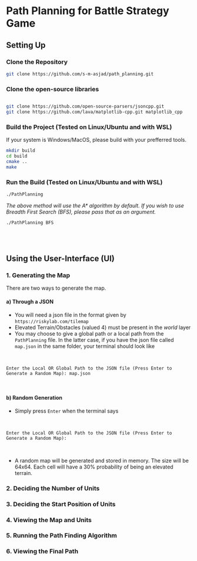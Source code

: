 # Path Planning for Battle Strategy Game

## Setting Up

### Clone the Repository
```bash
git clone https://github.com/s-m-asjad/path_planning.git
```

### Clone the open-source libraries
```bash

git clone https://github.com/open-source-parsers/jsoncpp.git
git clone https://github.com/lava/matplotlib-cpp.git matplotlib_cpp
```

### Build the Project (Tested on Linux/Ubuntu and with WSL)
If your system is Windows/MacOS, please build with your prefferred tools. 
```bash
mkdir build
cd build
cmake ..
make
```

### Run the Build (Tested on Linux/Ubuntu and with WSL)
```bash
./PathPlanning
```
*The above method will use the A\* algorithm by default. If you wish to use Breadth First Search (BFS), please pass that as an argument.*
```bash
./PathPlanning BFS
```

<br/>
<br/>

## Using the User-Interface (UI)
### 1. Generating the Map
There are two ways to generate the map.
#### a) Through a JSON
- You will need a json file in the format given by `https://riskylab.com/tilemap`
- Elevated Terrain/Obstacles (valued 4) must be present in the *world* layer
- You may choose to give a global path or a local path from the `PathPlanning` file. In the latter case, if you have the json file called `map.json` in the same folder, your terminal should look like 

<br/>

    
    Enter the Local OR Global Path to the JSON file (Press Enter to Generate a Random Map): map.json
    
<br/>

#### b) Random Generation
- Simply press `Enter` when the terminal says


<br/>

    
    Enter the Local OR Global Path to the JSON file (Press Enter to Generate a Random Map):
    
<br/>

- A random map will be generated and stored in memory. The size will be 64x64. Each cell will have a 30% probability of being an elevated terrain. 

### 2. Deciding the Number of Units

### 3. Deciding the Start Position of Units

### 4. Viewing the Map and Units

### 5. Running the Path Finding Algorithm

### 6. Viewing the Final Path